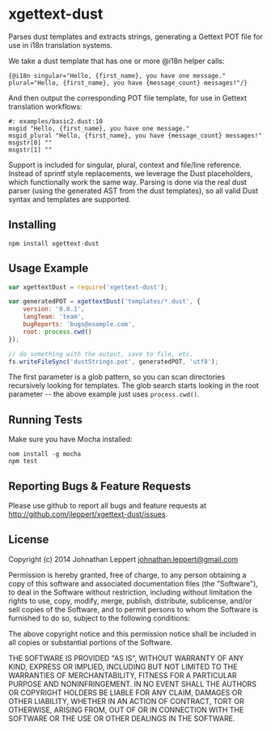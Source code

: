 xgettext-dust
=============

Parses dust templates and extracts strings, generating a Gettext POT file for use in i18n translation systems. 

We take a dust template that has one or more @i18n helper calls:

	{@i18n singular="Hello, {first_name}, you have one message." plural="Hello, {first_name}, you have {message_count} messages!"/}

And then output the corresponding POT file template, for use in Gettext translation workflows:

	#: examples/basic2.dust:10
	msgid "Hello, {first_name}, you have one message."
	msgid_plural "Hello, {first_name}, you have {message_count} messages!"
	msgstr[0] ""
	msgstr[1] ""

Support is included for singular, plural, context and file/line reference. Instead of sprintf style replacements, we leverage the Dust placeholders, which functionally work the same way. Parsing is done via the real dust parser (using the generated AST from the dust templates), so all valid Dust syntax and templates are supported.

Installing
-------------

    npm install xgettext-dust

Usage Example
-------------

``` js
var xgettextDust = require('xgettext-dust');

var generatedPOT = xgettextDust('templates/*.dust', {
    version: '0.0.1',
    langTeam: 'team',
	bugReports: 'bugs@example.com',
	root: process.cwd()
});

// do something with the output, save to file, etc.
fs.writeFileSync('dustStrings.pot', generatedPOT, 'utf8'); 

```

The first parameter is a glob pattern, so you can scan directories recursively looking for templates.
The glob search starts looking in the root parameter -- the above example just uses `process.cwd()`.

Running Tests
-------------

Make sure you have Mocha installed:

    nom install -g mocha
    npm test


Reporting Bugs & Feature Requests
-------------
Please use github to report all bugs and feature requests at <http://github.com/jleppert/xgettext-dust/issues>.

License
-------------
Copyright (c) 2014 Johnathan Leppert <johnathan.leppert@gmail.com>

Permission is hereby granted, free of charge, to any person obtaining a copy of this software and associated documentation files (the "Software"), to deal in the Software without restriction, including without limitation the rights to use, copy, modify, merge, publish, distribute, sublicense, and/or sell copies of the Software, and to permit persons to whom the Software is furnished to do so, subject to the following conditions:

The above copyright notice and this permission notice shall be included in all copies or substantial portions of the Software.

THE SOFTWARE IS PROVIDED "AS IS", WITHOUT WARRANTY OF ANY KIND, EXPRESS OR IMPLIED, INCLUDING BUT NOT LIMITED TO THE WARRANTIES OF MERCHANTABILITY, FITNESS FOR A PARTICULAR PURPOSE AND NONINFRINGEMENT. IN NO EVENT SHALL THE AUTHORS OR COPYRIGHT HOLDERS BE LIABLE FOR ANY CLAIM, DAMAGES OR OTHER LIABILITY, WHETHER IN AN ACTION OF CONTRACT, TORT OR OTHERWISE, ARISING FROM, OUT OF OR IN CONNECTION WITH THE SOFTWARE OR THE USE OR OTHER DEALINGS IN THE SOFTWARE.
